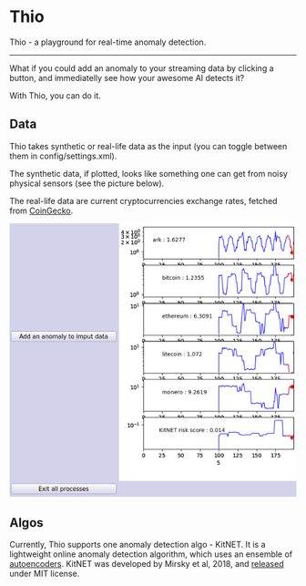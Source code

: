 # Thio
Thio - a playground for real-time anomaly detection.

-------

What if you could add an anomaly to your streaming data by clicking a button, and immediatelly see how your awesome AI detects it?

With Thio, you can do it. 

## Data

Thio takes synthetic or real-life data as the input (you can toggle between them in config/settings.xml).

The synthetic data, if plotted, looks like something one can get from noisy physical sensors (see the picture below).

The real-life data are current cryptocurrencies exchange rates, fetched from [CoinGecko](https://www.coingecko.com/en).  


![Alt text](Thio.png?raw=true "Title")

## Algos

Currently, Thio supports one anomaly detection algo - KitNET. It is a lightweight online anomaly detection algorithm, which uses an ensemble of [autoencoders](https://en.wikipedia.org/wiki/Autoencoder). KitNET was developed by Mirsky et al, 2018, and [released](https://github.com/ymirsky/KitNET-py) under MIT license.  
